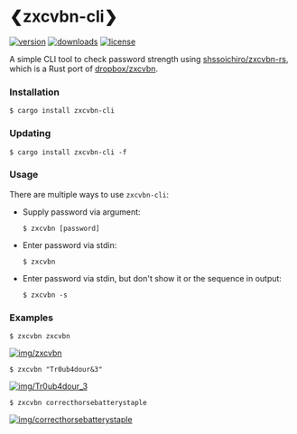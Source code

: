 # ❮zxcvbn-cli❯

[![version][badges/version]][crates.io/b0x]
[![downloads][badges/downloads]][crates.io/b0x]
[![license][badges/license]][license]

A simple CLI tool to check password strength using [shssoichiro/zxcvbn-rs](https://github.com/shssoichiro/zxcvbn-rs), which is a Rust port of [dropbox/zxcvbn](https://github.com/dropbox/zxcvbn).

### Installation
```console
$ cargo install zxcvbn-cli
```

### Updating
```console
$ cargo install zxcvbn-cli -f
```

### Usage
There are multiple ways to use `zxcvbn-cli`:

- Supply password via argument:
    ```console
    $ zxcvbn [password]
    ```

- Enter password via stdin:
    ```console
    $ zxcvbn
    ```

- Enter password via stdin, but don't show it or the sequence in output:
    ```console
    $ zxcvbn -s
    ```


### Examples
```console
$ zxcvbn zxcvbn
```
[![img/zxcvbn]][img/zxcvbn]

```console
$ zxcvbn "Tr0ub4dour&3"
```
[![img/Tr0ub4dour_3]][img/Tr0ub4dour_3]

```console
$ zxcvbn correcthorsebatterystaple
```
[![img/correcthorsebatterystaple]][img/correcthorsebatterystaple]

[crates.io/b0x]: https://crates.io/crates/zxcvbn-cli

[license]: https://github.com/u32i64/zxcvbn-cli/blob/master/LICENSE
[changelog]: https://github.com/u32i64/zxcvbn-cli/blob/master/CHANGELOG.md

[badges/version]: https://img.shields.io/crates/v/zxcvbn-cli.svg?style=for-the-badge
[badges/downloads]: https://img.shields.io/crates/d/zxcvbn-cli.svg?style=for-the-badge
[badges/license]: https://img.shields.io/crates/l/zxcvbn-cli.svg?style=for-the-badge

[img/zxcvbn]: https://raw.githubusercontent.com/u32i64/zxcvbn-cli/master/img/zxcvbn.png
[img/Tr0ub4dour_3]: https://raw.githubusercontent.com/u32i64/zxcvbn-cli/master/img/Tr0ub4dour_3.png
[img/correcthorsebatterystaple]: https://raw.githubusercontent.com/u32i64/zxcvbn-cli/master/img/correcthorsebatterystaple.png
